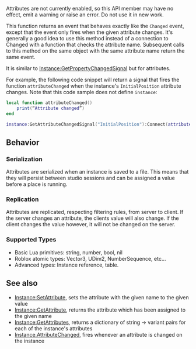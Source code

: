 Attributes are not currently enabled, so this API member may have no effect, emit a warning or raise an error. Do not use it in new work.

This function returns an event that behaves exactly like the `Changed` event, except that the event only fires when the given attribute changes. It's generally a good idea to use this method instead of a connection to Changed with a function that checks the attribute name. Subsequent calls to this method on the same object with the same attribute name return the same event.

It is similar to [Instance:GetPropertyChangedSignal](https://developer.roblox.com/en-us/api-reference/function/Instance/GetPropertyChangedSignal) but for attributes.

For example, the following code snippet will return a signal that fires the function `attributeChanged` when the instance's `InitialPosition` attribute changes. Note that this code sample does not define `instance`:

```Lua
local function attributeChanged()
	print(“Attribute changed”)
end

instance:GetAttributeChangedSignal("InitialPosition"):Connect(attributeChanged)
``` 

Behavior
--------

### Serialization

Attributes are serialized when an instance is saved to a file. This means that they will persist between studio sessions and can be assigned a value before a place is running.

### Replication

Attributes are replicated, respecting filtering rules, from server to client. If the server changes an attribute, the clients value will also change. If the client changes the value however, it will not be changed on the server.

### Supported Types

*   Basic Lua primitives: string, number, bool, nil
*   Roblox atomic types: Vector3, UDim2, NumberSequence, etc…
*   Advanced types: Instance reference, table.

See also
--------

*   [Instance:SetAttribute](https://developer.roblox.com/en-us/api-reference/function/Instance/SetAttribute), sets the attribute with the given name to the given value
*   [Instance:GetAttribute](https://developer.roblox.com/en-us/api-reference/function/Instance/GetAttribute), returns the attribute which has been assigned to the given name
*   [Instance:GetAttributes](https://developer.roblox.com/en-us/api-reference/function/Instance/GetAttributes), returns a dictionary of string → variant pairs for each of the instance's attributes
*   [Instance.AttributeChanged](https://developer.roblox.com/en-us/api-reference/event/Instance/AttributeChanged), fires whenever an attribute is changed on the instance